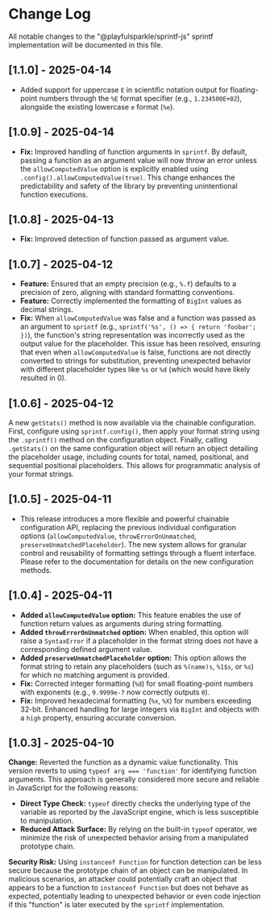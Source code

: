 # Change Log

All notable changes to the "@playfulsparkle/sprintf-js" sprintf implementation will be documented in this file.

## [1.1.0] - 2025-04-14

* Added support for uppercase `E` in scientific notation output for floating-point numbers through the `%E` format specifier (e.g., `1.234500E+02`), alongside the existing lowercase `e` format (`%e`).

## [1.0.9] - 2025-04-14

* **Fix:** Improved handling of function arguments in `sprintf`. By default, passing a function as an argument value will now throw an error unless the `allowComputedValue` option is explicitly enabled using `.config().allowComputedValue(true)`. This change enhances the predictability and safety of the library by preventing unintentional function executions.

## [1.0.8] - 2025-04-13

* **Fix:** Improved detection of function passed as argument value.

## [1.0.7] - 2025-04-12

* **Feature:** Ensured that an empty precision (e.g., `%.f`) defaults to a precision of zero, aligning with standard formatting conventions.
* **Feature:** Correctly implemented the formatting of `BigInt` values as decimal strings.
* **Fix:** When `allowComputedValue` was false and a function was passed as an argument to `sprintf` (e.g., `sprintf('%s', () => { return 'foobar'; })`), the function's string representation was incorrectly used as the output value for the placeholder. This issue has been resolved, ensuring that even when `allowComputedValue` is false, functions are not directly converted to strings for substitution, preventing unexpected behavior with different placeholder types like `%s` or `%d` (which would have likely resulted in 0).

## [1.0.6] - 2025-04-12

A new `getStats()` method is now available via the chainable configuration. First, configure using `sprintf.config()`, then apply your format string using the `.sprintf()` method on the configuration object. Finally, calling `.getStats()` on the same configuration object will return an object detailing the placeholder usage, including counts for total, named, positional, and sequential positional placeholders. This allows for programmatic analysis of your format strings.

## [1.0.5] - 2025-04-11

* This release introduces a more flexible and powerful chainable configuration API, replacing the previous individual configuration options (`allowComputedValue`, `throwErrorOnUnmatched`, `preserveUnmatchedPlaceholder`). The new system allows for granular control and reusability of formatting settings through a fluent interface. Please refer to the documentation for details on the new configuration methods.

## [1.0.4] - 2025-04-11

* **Added `allowComputedValue` option:** This feature enables the use of function return values as arguments during string formatting.
* **Added `throwErrorOnUnmatched` option:** When enabled, this option will raise a `SyntaxError` if a placeholder in the format string does not have a corresponding defined argument value.
* **Added `preserveUnmatchedPlaceholder` option:** This option allows the format string to retain any placeholders (such as `%(name)s`, `%1$s`, or `%s`) for which no matching argument is provided.
* **Fix:** Corrected integer formatting (`%d`) for small floating-point numbers with exponents (e.g., `9.9999e-7` now correctly outputs `0`).
* **Fix:** Improved hexadecimal formatting (`%x`, `%X`) for numbers exceeding 32-bit. Enhanced handling for large integers via `BigInt` and objects with a `high` property, ensuring accurate conversion.

## [1.0.3] - 2025-04-10

**Change:** Reverted the function as a dynamic value functionality. This version reverts to using `typeof arg === 'function'` for identifying function arguments. This approach is generally considered more secure and reliable in JavaScript for the following reasons:

* **Direct Type Check:** `typeof` directly checks the underlying type of the variable as reported by the JavaScript engine, which is less susceptible to manipulation.
* **Reduced Attack Surface:** By relying on the built-in `typeof` operator, we minimize the risk of unexpected behavior arising from a manipulated prototype chain.

**Security Risk:** Using `instanceof Function` for function detection can be less secure because the prototype chain of an object can be manipulated. In malicious scenarios, an attacker could potentially craft an object that appears to be a function to `instanceof Function` but does not behave as expected, potentially leading to unexpected behavior or even code injection if this "function" is later executed by the `sprintf` implementation.
